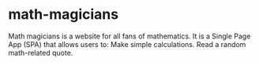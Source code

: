 # math-magicians
Math magicians is a website for all fans of mathematics. It is a Single Page App (SPA) that allows users to:  Make simple calculations. Read a random math-related quote.
